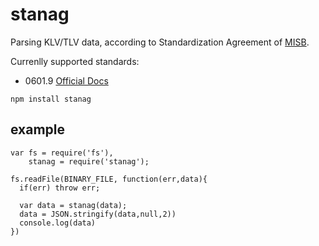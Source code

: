 # stanag


Parsing KLV/TLV data, according to Standardization Agreement of [MISB](http://www.gwg.nga.mil/misb/).

Currenlly supported standards:
 - 0601.9 [Official Docs](http://www.gwg.nga.mil/misb/docs/standards/ST0601.9.pdf)

```
npm install stanag
```


## example

```
var fs = require('fs'),
    stanag = require('stanag');

fs.readFile(BINARY_FILE, function(err,data){
  if(err) throw err;

  var data = stanag(data);
  data = JSON.stringify(data,null,2))
  console.log(data)
})
```